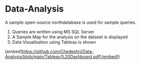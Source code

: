 # Data-Analysis
A sample open-source northdatabase is used for sample queries. 
1. Queries are written using MS SQL Server
2. A Sample Map for the analysis on the dataset is displayed
3. Data Visualisation using Tableau is shown

[embed]https://github.com/Chedeshri/Data-Analysis/blob/main/Tableau%20Dashboard.pdf[/embed])


